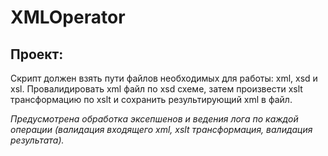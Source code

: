 # XMLOperator

## Проект:
Скрипт должен взять пути файлов необходимых для работы: xml, xsd и xsl. Провалидировать xml файл по xsd схеме, затем произвести xslt трансформацию по xslt и сохранить результирующий xml в файл.

_Предусмотрена обработка эксепшенов и ведения лога по каждой операции (валидация входящего xml, xslt трансформация, валидация результата)._
